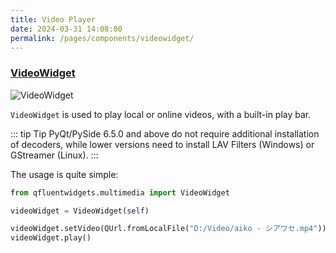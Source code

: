 ```yaml
---
title: Video Player
date: 2024-03-31 14:08:00
permalink: /pages/components/videowidget/
---
```


### [VideoWidget](https://pyqt-fluent-widgets.readthedocs.io/en/latest/autoapi/qfluentwidgets/multimedia/video_widget/index.html#qfluentwidgets.multimedia.video_widget.VideoWidget)

![VideoWidget](/img/components/mediaplaybar/VideoWidget.png)

`VideoWidget` is used to play local or online videos, with a built-in play bar.

::: tip Tip
PyQt/PySide 6.5.0 and above do not require additional installation of decoders, while lower versions need to install LAV Filters (Windows) or GStreamer (Linux).
:::

The usage is quite simple:

```python
from qfluentwidgets.multimedia import VideoWidget

videoWidget = VideoWidget(self)

videoWidget.setVideo(QUrl.fromLocalFile("D:/Video/aiko - シアワセ.mp4"))
videoWidget.play()
```